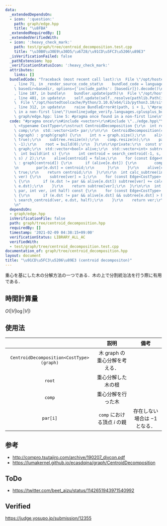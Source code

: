```yaml
---
data:
  _extendedDependsOn:
  - icon: ':question:'
    path: graph/edge.hpp
    title: "\u8FBA"
  _extendedRequiredBy: []
  _extendedVerifiedWith:
  - icon: ':heavy_check_mark:'
    path: test/graph/tree/centroid_decomposition.test.cpp
    title: "\u30B0\u30E9\u30D5/\u6728/\u91CD\u5FC3\u5206\u89E3"
  _isVerificationFailed: false
  _pathExtension: hpp
  _verificationStatusIcon: ':heavy_check_mark:'
  attributes:
    links: []
  bundledCode: "Traceback (most recent call last):\n  File \"/opt/hostedtoolcache/Python/3.10.0/x64/lib/python3.10/site-packages/onlinejudge_verify/documentation/build.py\"\
    , line 71, in _render_source_code_stat\n    bundled_code = language.bundle(stat.path,\
    \ basedir=basedir, options={'include_paths': [basedir]}).decode()\n  File \"/opt/hostedtoolcache/Python/3.10.0/x64/lib/python3.10/site-packages/onlinejudge_verify/languages/cplusplus.py\"\
    , line 187, in bundle\n    bundler.update(path)\n  File \"/opt/hostedtoolcache/Python/3.10.0/x64/lib/python3.10/site-packages/onlinejudge_verify/languages/cplusplus_bundle.py\"\
    , line 401, in update\n    self.update(self._resolve(pathlib.Path(included), included_from=path))\n\
    \  File \"/opt/hostedtoolcache/Python/3.10.0/x64/lib/python3.10/site-packages/onlinejudge_verify/languages/cplusplus_bundle.py\"\
    , line 312, in update\n    raise BundleErrorAt(path, i + 1, \"#pragma once found\
    \ in a non-first line\")\nonlinejudge_verify.languages.cplusplus_bundle.BundleErrorAt:\
    \ graph/edge.hpp: line 5: #pragma once found in a non-first line\n"
  code: "#pragma once\r\n#include <vector>\r\n#include \"../edge.hpp\"\r\n\r\ntemplate\
    \ <typename CostType>\r\nstruct CentroidDecomposition {\r\n  int root;\r\n  std::vector<std::vector<int>>\
    \ comp;\r\n  std::vector<int> par;\r\n\r\n  CentroidDecomposition(const std::vector<std::vector<Edge<CostType>>>\
    \ &graph) : graph(graph) {\r\n    int n = graph.size();\r\n    alive.assign(n,\
    \ true);\r\n    subtree.resize(n);\r\n    comp.resize(n);\r\n    par.assign(n,\
    \ -1);\r\n    root = build(0);\r\n  }\r\n\r\nprivate:\r\n  const std::vector<std::vector<Edge<CostType>>>\
    \ graph;\r\n  std::vector<bool> alive;\r\n  std::vector<int> subtree;\r\n\r\n\
    \  int build(int s) {\r\n    int centroid = search_centroid(-1, s, calc_subtree(-1,\
    \ s) / 2);\r\n    alive[centroid] = false;\r\n    for (const Edge<CostType> &e\
    \ : graph[centroid]) {\r\n      if (alive[e.dst]) {\r\n        comp[centroid].emplace_back(build(e.dst));\r\
    \n        par[e.dst] = centroid;\r\n      }\r\n    }\r\n    alive[centroid] =\
    \ true;\r\n    return centroid;\r\n  }\r\n\r\n  int calc_subtree(int par, int\
    \ ver) {\r\n    subtree[ver] = 1;\r\n    for (const Edge<CostType> &e : graph[ver])\
    \ {\r\n      if (e.dst != par && alive[e.dst]) subtree[ver] += calc_subtree(ver,\
    \ e.dst);\r\n    }\r\n    return subtree[ver];\r\n  }\r\n\r\n  int search_centroid(int\
    \ par, int ver, int half) const {\r\n    for (const Edge<CostType> &e : graph[ver])\
    \ {\r\n      if (e.dst != par && alive[e.dst] && subtree[e.dst] > half) return\
    \ search_centroid(ver, e.dst, half);\r\n    }\r\n    return ver;\r\n  }\r\n};\r\
    \n"
  dependsOn:
  - graph/edge.hpp
  isVerificationFile: false
  path: graph/tree/centroid_decomposition.hpp
  requiredBy: []
  timestamp: '2021-02-09 04:38:15+09:00'
  verificationStatus: LIBRARY_ALL_AC
  verifiedWith:
  - test/graph/tree/centroid_decomposition.test.cpp
documentation_of: graph/tree/centroid_decomposition.hpp
layout: document
title: "\u91CD\u5FC3\u5206\u89E3 (centroid decompositon)"
---
```


重心を基にした木の分解方法の一つである．木の上で分割統治法を行う際に有用である．


## 時間計算量

$O(\lvert V \rvert \log{\lvert V \rvert})$


## 使用法

||説明|備考|
|:--:|:--:|:--:|
|`CentroidDecomposition<CostType>(graph)`|木 $\mathrm{graph}$ の重心分解を考える．||
|`root`|重心分解した木の根||
|`comp`|重心分解を行った木||
|`par[i]`|`comp` における頂点 $i$ の親|存在しない場合は $-1$ となる．|


## 参考

- http://compro.tsutajiro.com/archive/190207_divcon.pdf
- https://lumakernel.github.io/ecasdqina/graph/CentroidDecomposition


## ToDo

- https://twitter.com/beet_aizu/status/1142651943971540992


## Verified

https://judge.yosupo.jp/submission/12355
